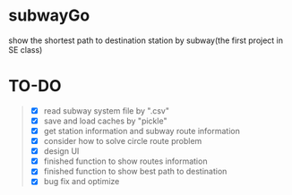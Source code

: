 # subwayGo
show the shortest path to destination station by subway(the first project in SE class)

# TO-DO
>- [x] read subway system file by ".csv"  
>- [x] save and load caches by "pickle"  
>- [x] get station information and subway route information  
>- [x] consider how to solve circle route problem  
>- [x] design UI  
>- [x] finished function to show routes information  
>- [x] finished function to show best path to destination  
>- [x] bug fix and optimize  

